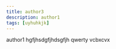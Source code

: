 ```yaml
---
title: author3
description: author1
tags: [uyhuhkjk]
---
```

author1
hgfjhsdgfjhdsgfjh
qwerty
vcbxcvx
